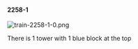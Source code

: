 #### 2258-1
![train-2258-1-0.png](https://github.com/lil-lab/nlvr/raw/master/nlvr/train/images/67/train-2258-1-0.png "train-2258-1-0.png")

There is 1 tower with 1 blue block at the top